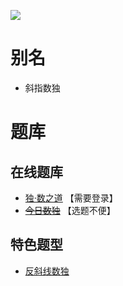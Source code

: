 ![](https://cn.sudoku.today/pic/antidiagonal/13819_298140.png)

# 别名
- 斜指数独

# 题库

## 在线题库
- [独·数之道](http://www.sudokufans.org.cn/lx/game.index.php?type=sk2) 【需要登录】
- ~~[今日数独]~~ 【选题不便】

[今日数独]: https://cn.sudoku.today/g-count-different-sudoku/

## 特色题型
- [反斜线数独](反斜线数独.md)
